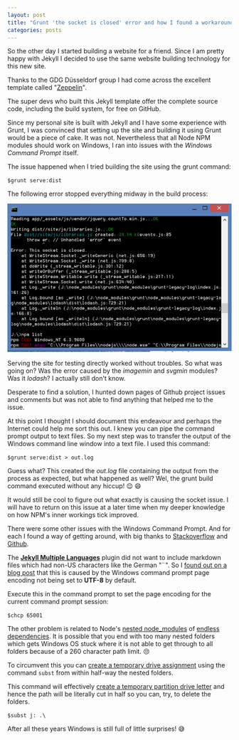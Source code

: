 ```yaml
---
layout: post
title: "Grunt 'the socket is closed' error and how I found a workaround"
categories: posts
---
```


So the other day I started building a website for a friend. Since I am pretty happy with Jekyll I decided to use the same website building technology for this new site.

Thanks to the GDG Düsseldorf group I had come across the excellent template called "[Zeppelin](https://github.com/gdg-x/zeppelin-grunt)".

The super devs who built this Jekyll template offer the complete source code, including the build system, for free on GitHub.

Since my personal site is built with Jekyll and I have some experience with Grunt, I was convinced that setting up the site and building it using Grunt would be a piece of cake. It was not. Nevertheless that all Node NPM modules should work on Windows, I ran into issues with the *Windows Command Prompt* itself.

The issue happened when I tried building the site using the grunt command:

    $grunt serve:dist

The following error stopped everything midway in the build process:

[![Error: the socket is closed during script execution](/images/20150609-gruntsocketisclosederror.png)](/images/20150609-gruntsocketisclosederror.jpg)

Serving the site for testing directly worked without troubles. So what was going on? Was the error caused by the *imagemin* and *svgmin* modules? Was it *lodash*? I actually still don't know.

Desperate to find a solution, I hunted down pages of Github project issues and comments but was not able to find anything that helped me to the issue.

At this point I thought I should document this endeavour and perhaps the Internet could help me sort this out. I knew you can pipe the command prompt output to text files. So my next step was to transfer the output of the Windows command line window into a text file. I used this command: 

    $grunt serve:dist > out.log

Guess what? This created the *out.log* file containing the output from the process as expected, but what happened as well? Wel, the grunt build command executed without any hiccup! :relieved: :smile:

It would still be cool to figure out what exactly is causing the socket issue. I will have to return on this issue at a later time when my deeper knowledge on how NPM's inner workings tick improved.

There were some other issues with the Windows Command Prompt. And for each I found a way of getting around, with big thanks to [Stackoverflow](http://stackoverflow.com/) and [Github](http://www.github.com).

The **[Jekyll Multiple Languages](https://github.com/screeninteraction/jekyll-multiple-languages-plugin)** plugin did not want to include markdown files which had non-US characters like the German "&uml;". So I [found out on a blog post](http://joseoncode.com/2011/11/27/solving-utf-problem-with-jekyll-on-windows/) that this is caused by the Windows command prompt page encoding not being set to **UTF-8** by default.

Execute this in the command prompt to set the page encoding for the current command prompt session:

    $chcp 65001
    
The other problem is related to Node's [nested node_modules](https://github.com/joyent/node/issues/6960) of [endless dependencies](https://github.com/npm/npm/issues/3697). It is possible that you end with too many nested folders which gets Windows OS stuck where it is not able to get through to all folders because of a 260 character path limit. :unamused:

To circumvent this you can [create a temporary drive assignment](http://stackoverflow.com/questions/21731066/too-long-paths-because-of-nested-node-dependencies) using the command ```subst``` from within half-way the nested folders.

This command will effectively [create a temporary partition drive letter](http://www.makeuseof.com/tag/how-to-map-a-local-windows-folder-to-a-drive-letter/) and hence the path will be literally cut in half so you can, try, to delete the folders.

    $subst j: .\

After all these years Windows is still full of little surprises! :sweat_smile: